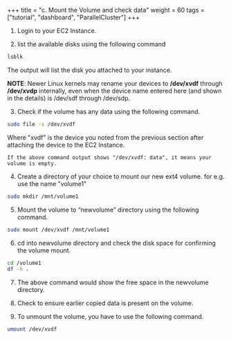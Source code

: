 +++
title = "c. Mount the Volume and check data"
weight = 60
tags = ["tutorial", "dashboard", "ParallelCluster"]
+++

1.	Login to your EC2 Instance.

2.	list the available disks using the following command

```bash
lsblk
```
	
The output will list the disk you attached to your instance.


**NOTE**: Newer Linux kernels may rename your devices to **/dev/xvdf** through **/dev/xvdp** internally, even when the device name entered here (and shown in the details) is /dev/sdf through /dev/sdp.


3.	Check if the volume has any data using the following command.

```bash
sudo file -s /dev/xvdf
```

Where "xvdf" is the device you noted from the previous section after attaching the device to the EC2 Instance.

	If the above command output shows "/dev/xvdf: data", it means your volume is empty.

4.	Create a directory of your choice to mount our new ext4 volume. for e.g. use the name "volume1"

```bash	
sudo mkdir /mnt/volume1
```


5.	Mount the volume to “newvolume” directory using the following command.

```bash
sudo mount /dev/xvdf /mnt/volume1
```


6.	cd into newvolume directory and check the disk space for confirming the volume mount.

```bash
cd /volume1
df -h .
```

7.	The above command would show the free space in the newvolume directory.


8.	Check to ensure earlier copied data is present on the volume.


9.	To unmount the volume, you have to use the following command.

```bash
umount /dev/xvdf
```


